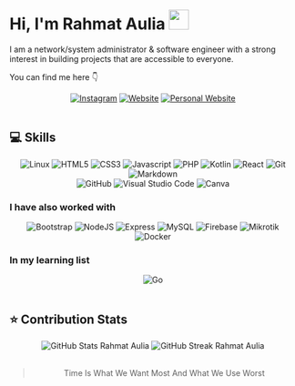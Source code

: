 # Hi, I'm Rahmat Aulia <img src="https://raw.githubusercontent.com/MartinHeinz/MartinHeinz/master/wave.gif" width="35px">

I am a network/system administrator & software engineer with a strong interest in building projects that are accessible to everyone.

You can find me here 👇

<div align="center">
<a href="https://www.instagram.com/jsonapi/"><img src="https://img.shields.io/badge/-Instagram-F3F7FA?logo=instagram&logoColor=2962FF&style=for-the-badge&logoWidth=30" alt="Instagram"></a>
<a href="https://rubibyte.com"><img src="https://img.shields.io/badge/-Website-F3F7FA?logo=web&logoColor=2962FF&style=for-the-badge&logoWidth=30" alt="Website"></a>
<a href="https://rahmataulia.my.id"><img src="https://img.shields.io/badge/-PersonalWebsite-F3F7FA?logo=web&logoColor=2962FF&style=for-the-badge&logoWidth=30" alt="Personal Website"></a>
</div>

<br> 

## 💻 Skills

<div align="center">
  <img src="https://img.shields.io/badge/-Linux-05128B?logo=linux&logoColor=F7DF1E&style=for-the-badge&logoWidth=30" alt="Linux">
  <img src="https://img.shields.io/badge/-HTML5-05128B?logo=html5&logoColor=E34F26&style=for-the-badge&logoWidth=30" alt="HTML5">
  <img src="https://img.shields.io/badge/-CSS3-05128B?logo=css3&logoColor=1572B6&style=for-the-badge&logoWidth=30" alt="CSS3">
  <img src="https://img.shields.io/badge/-JavaScript-05128B?logo=javascript&logoColor=F7DF1E&style=for-the-badge&logoWidth=30" alt="Javascript">
  <img src="https://img.shields.io/badge/-PHP-05128B?logo=php&logoColor=F7DF1E&style=for-the-badge&logoWidth=30" alt="PHP">
  <img src="https://img.shields.io/badge/-Kotlin-05128B?logo=kotlin&logoColor=F7DF1E&style=for-the-badge&logoWidth=30" alt="Kotlin">
  <img src="https://img.shields.io/badge/-React-05128B?logo=react&logoColor=61DAFB&style=for-the-badge&logoWidth=30" alt="React">
  <img src="https://img.shields.io/badge/-Git-05128B?logo=git&logoColor=F05032&style=for-the-badge&logoWidth=30" alt="Git">
  <img src="https://img.shields.io/badge/-Markdown-05128B?logo=markdown&logoColor=F3F7FA&style=for-the-badge&logoWidth=30" alt="Markdown">
  <br>
  <img src="https://img.shields.io/badge/-GitHub-FB750B?logo=github&logoColor=181717&style=for-the-badge&logoWidth=30" alt="GitHub">
  <img src="https://img.shields.io/badge/-Visual Studio Code-FB750B?logo=visualstudiocode&logoColor=007ACC&style=for-the-badge&logoWidth=30" alt="Visual Studio Code">
  <img src="https://img.shields.io/badge/-Canva-FB750B?logo=canva&logoColor=00C4CC&style=for-the-badge&logoWidth=30" alt="Canva">
</div>

### I have also worked with
<div align="center">
  <img src="https://img.shields.io/badge/-Bootstrap-F3F7FA?logo=bootstrap&logoColor=7952B3&style=for-the-badge&logoWidth=30" alt="Bootstrap">
  <img src="https://img.shields.io/badge/-NodeJS-F3F7FA?logo=node.js&logoColor=339933&style=for-the-badge&logoWidth=30" alt="NodeJS">
  <img src="https://img.shields.io/badge/-Express-F3F7FA?logo=express&logoColor=000000&style=for-the-badge&logoWidth=30" alt="Express">
  <img src="https://img.shields.io/badge/-MySQL-F3F7FA?logo=mysql&logoColor=47A248&style=for-the-badge&logoWidth=30" alt="MySQL">
  <img src="https://img.shields.io/badge/-Firebase-F3F7FA?logo=firebase&logoColor=FFCA28&style=for-the-badge&logoWidth=30" alt="Firebase">
  <img src="https://img.shields.io/badge/-Mikrotik-F3F7FA?logo=mikrotik&logoColor=06B6D4&style=for-the-badge&logoWidth=30" alt="Mikrotik">
  <img src="https://img.shields.io/badge/-Docker-FADDC6?logo=docker&logoColor=2496ED&style=for-the-badge&logoWidth=30" alt="Docker">
</div>

### In my learning list

<div align="center">
  <img src="https://img.shields.io/badge/-Go-FADDC6?logo=go&logoColor=3178C6&style=for-the-badge&logoWidth=30" alt="Go">
</div>

<br>

## ⭐ Contribution Stats

<div align="center">
  <img src="https://github-readme-stats.vercel.app/api/?username=auliarahmed&count_private=true&bg_color=030D6B&hide_border=true&title_color=FB750B&text_color=C7CCFF&show_icons=true&icon_color=25FB88""https://github.com/anuraghazra/github-readme-stats" alt="GitHub Stats Rahmat Aulia">
  <img src="http://github-readme-streak-stats.herokuapp.com?user=auliarahmed&background=030D6B&hide_border=true&stroke=C7CCFF&ring=FB750B&fire=FB750B&currStreakNum=25FB88&sideNums=FB750B&currStreakLabel=25FB88&sideLabels=25FB88&dates=C7CCFF&date_format=j%20M%5B%20Y%5D""https://git.io/streak-stats" alt="GitHub Streak Rahmat Aulia">
</div>

<br>

<div align="center">
  
> Time Is What We Want Most And What We Use Worst
  
</div>
